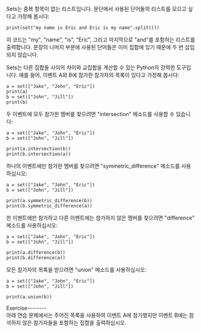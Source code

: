 Sets는 중복 항목이 없는 리스트입니다. 문단에서 사용된 단어들의 리스트를 모으고 싶다고 가정해 봅시다:

    print(set("my name is Eric and Eric is my name".split()))

이 코드는 "my", "name", "is", "Eric", 그리고 마지막으로 "and"를 포함하는 리스트를 출력합니다. 문장의 나머지 부분에 사용된 단어들은 이미 집합에 있기 때문에 두 번 삽입되지 않습니다.

Sets는 다른 집합들 사이의 차이와 교집합을 계산할 수 있는 Python의 강력한 도구입니다. 예를 들어, 이벤트 A와 B에 참가한 참가자의 목록이 있다고 가정해 봅시다:

    a = set(["Jake", "John", "Eric"])
    print(a)
    b = set(["John", "Jill"])
    print(b)

두 이벤트에 모두 참가한 멤버를 찾으려면 "intersection" 메소드를 사용할 수 있습니다:

    a = set(["Jake", "John", "Eric"])
    b = set(["John", "Jill"])
    
    print(a.intersection(b))
    print(b.intersection(a))

하나의 이벤트에만 참가한 멤버를 찾으려면 "symmetric_difference" 메소드를 사용하십시오:

    a = set(["Jake", "John", "Eric"])
    b = set(["John", "Jill"])
    
    print(a.symmetric_difference(b))
    print(b.symmetric_difference(a))

한 이벤트에만 참가하고 다른 이벤트에는 참가하지 않은 멤버를 찾으려면 "difference" 메소드를 사용하십시오:

    a = set(["Jake", "John", "Eric"])
    b = set(["John", "Jill"])
    
    print(a.difference(b))
    print(b.difference(a))

모든 참가자의 목록을 받으려면 "union" 메소드를 사용하십시오:

    a = set(["Jake", "John", "Eric"])
    b = set(["John", "Jill"])
    
    print(a.union(b))

Exercise--------  
아래 연습 문제에서는 주어진 목록을 사용하여 이벤트 A에 참가했지만 이벤트 B에는 참석하지 않은 참가자들을 포함하는 집합을 출력하십시오.